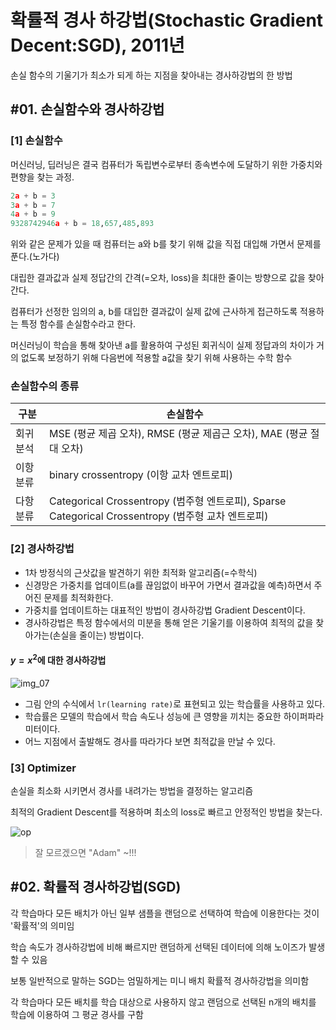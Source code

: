 # 확률적 경사 하강법(Stochastic Gradient Decent:SGD), 2011년

손실 함수의 기울기가 최소가 되게 하는 지점을 찾아내는 경사하강법의 한 방법

## #01. 손실함수와 경사하강법

### [1] 손실함수

머신러닝, 딥러닝은 결국 컴퓨터가 독립변수로부터 종속변수에 도달하기 위한 가중치와 편향을 찾는 과정.

```python
2a + b = 3
3a + b = 7
4a + b = 9
9328742946a + b = 18,657,485,893
```

위와 같은 문제가 있을 때 컴퓨터는 a와 b를 찾기 위해 값을 직접 대입해 가면서 문제를 푼다.(노가다)

대립한 결과값과 실제 정답간의 간격(=오차, loss)을 최대한 줄이는 방향으로 값을 찾아간다.

컴퓨터가 선정한 임의의 a, b를 대입한 결과값이 실제 값에 근사하게 접근하도록 적용하는 특정 함수를 손실함수라고 한다.

머신러닝이 학습을 통해 찾아낸 a를 활용하여 구성된 회귀식이 실제 정답과의 차이가 거의 없도록 보정하기 위해 다음번에 적용할 a값을 찾기 위해 사용하는 수학 함수

### 손실함수의 종류

| 구분 | 손실함수 |
|---|---|
| 회귀분석 | MSE (평균 제곱 오차), RMSE (평균 제곱근 오차), MAE (평균 절대 오차) |
| 이항분류 | binary crossentropy (이항 교차 엔트로피) |
| 다항분류 | Categorical Crossentropy (범주형 엔트로피), Sparse Categorical Crossentropy (범주형 교차 엔트로피) |

### [2] 경사하강법

- 1차 방정식의 근삿값을 발견하기 위한 최적화 알고리즘(=수학식)
- 신경망은 가중치를 업데이트(a를 끊임없이 바꾸어 가면서 결과값을 예측)하면서 주어진 문제를 최적화한다.
- 가중치를 업데이트하는 대표적인 방법이 경사하강법 Gradient Descent이다.
- 경사하강법은 특정 함수에서의 미분을 통해 얻은 기울기를 이용하여 최적의 값을 찾아가는(손실을 줄이는) 방법이다.

#### $y = x^2$에 대한 경사하강법

![img_07](res/sgd01.png)

- 그림 안의 수식에서 `lr(learning rate)`로 표현되고 있는 학습률을 사용하고 있다.
- 학습률은 모델의 학습에서 학습 속도나 성능에 큰 영향을 끼치는 중요한 하이퍼파라미터이다.
- 어느 지점에서 출발해도 경사를 따라가다 보면 최적값을 만날 수 있다.

### [3] Optimizer

손실을 최소화 시키면서 경사를 내려가는 방법을 결정하는 알고리즘

최적의 Gradient Descent를 적용하며 최소의 loss로 빠르고 안정적인 방법을 찾는다.

![op](res/optimizer.jpg)

> 잘 모르겠으면 "Adam" ~!!!

## #02. 확률적 경사하강법(SGD)

각 학습마다 모든 배치가 아닌 일부 샘플을 랜덤으로 선택하여 학습에 이용한다는 것이 '확률적'의 의미임

학습 속도가 경사하강법에 비해 빠르지만 랜덤하게 선택된 데이터에 의해 노이즈가 발생할 수 있음

보통 일반적으로 말하는 SGD는 엄밀하게는 미니 배치 확률적 경사하강법을 의미함

각 학습마다 모든 배치를 학습 대상으로 사용하지 않고 랜덤으로 선택된 n개의 배치를 학습에 이용하여 그 평균 경사를 구함


